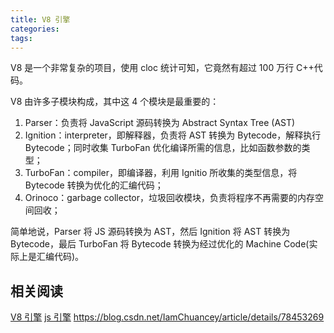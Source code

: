 ```yaml
---
title: V8 引擎
categories:
tags:
---
```


V8 是一个非常复杂的项目，使用 cloc 统计可知，它竟然有超过 100 万行 C++代码。

V8 由许多子模块构成，其中这 4 个模块是最重要的：

1. Parser：负责将 JavaScript 源码转换为 Abstract Syntax Tree (AST)
2. Ignition：interpreter，即解释器，负责将 AST 转换为 Bytecode，解释执行 Bytecode；同时收集 TurboFan 优化编译所需的信息，比如函数参数的类型；
3. TurboFan：compiler，即编译器，利用 Ignitio 所收集的类型信息，将 Bytecode 转换为优化的汇编代码；
4. Orinoco：garbage collector，垃圾回收模块，负责将程序不再需要的内存空间回收；

简单地说，Parser 将 JS 源码转换为 AST，然后 Ignition 将 AST 转换为 Bytecode，最后 TurboFan 将 Bytecode 转换为经过优化的 Machine Code(实际上是汇编代码)。

## 相关阅读

[V8 引擎](https://blog.fundebug.com/2019/07/16/how-does-v8-work/)
[js 引擎](https://kknews.cc/code/k26r26v.html)
https://blog.csdn.net/IamChuancey/article/details/78453269
